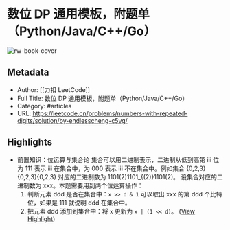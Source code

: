 # 数位 DP 通用模板，附题单（Python/Java/C++/Go）

![rw-book-cover](https://readwise-assets.s3.amazonaws.com/static/images/article3.5c705a01b476.png)

## Metadata
- Author: [[力扣 LeetCode]]
- Full Title: 数位 DP 通用模板，附题单（Python/Java/C++/Go）
- Category: #articles
- URL: https://leetcode.cn/problems/numbers-with-repeated-digits/solution/by-endlesscheng-c5vg/

## Highlights
- 前置知识：位运算与集合论
  集合可以用二进制表示，二进制从低到高第 iii 位为 111 表示 iii 在集合中，为 000 表示 iii 不在集合中。例如集合 {0,2,3}\{0,2,3\}{0,2,3} 对应的二进制数为 1101(2)1101_{(2)}1101(2)​。
  设集合对应的二进制数为 xxx。本题需要用到两个位运算操作：
  1. 判断元素 ddd 是否在集合中：`x >> d & 1` 可以取出 xxx 的第 ddd 个比特位，如果是 111 就说明 ddd 在集合中。
  2. 把元素 ddd 添加到集合中：将 `x` 更新为 `x | (1 << d)`。 ([View Highlight](https://read.readwise.io/read/01gvyb19asz85f99dbnteszkas))
